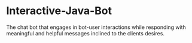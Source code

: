 # Interactive-Java-Bot
The chat bot that engages in bot-user interactions while responding with meaningful and helpful messages inclined to the clients desires.